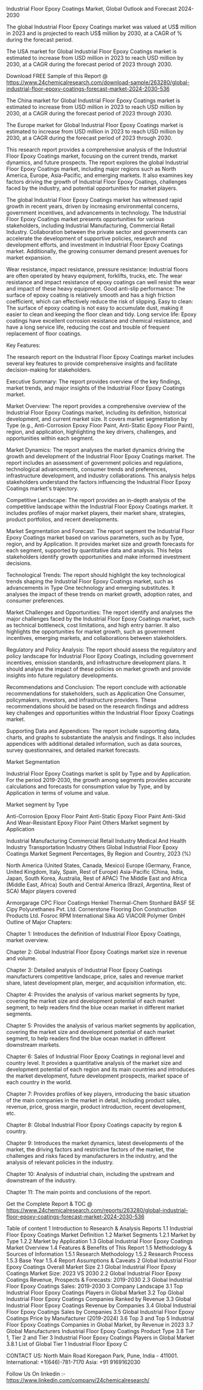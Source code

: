 Industrial Floor Epoxy Coatings Market, Global Outlook and Forecast 2024-2030

The global Industrial Floor Epoxy Coatings market was valued at US$ million in 2023 and is projected to reach US$ million by 2030, at a CAGR of % during the forecast period.

The USA market for Global Industrial Floor Epoxy Coatings  market is estimated to increase from USD million in 2023 to reach USD million by 2030, at a CAGR during the forecast period of 2023 through 2030.

Download FREE Sample of this Report @ https://www.24chemicalresearch.com/download-sample/263280/global-industrial-floor-epoxy-coatings-forecast-market-2024-2030-536

The China market for Global Industrial Floor Epoxy Coatings  market is estimated to increase from USD million in 2023 to reach USD million by 2030, at a CAGR during the forecast period of 2023 through 2030.

The Europe market for Global Industrial Floor Epoxy Coatings  market is estimated to increase from USD million in 2023 to reach USD million by 2030, at a CAGR during the forecast period of 2023 through 2030.

This research report provides a comprehensive analysis of the Industrial Floor Epoxy Coatings market, focusing on the current trends, market dynamics, and future prospects. The report explores the global Industrial Floor Epoxy Coatings market, including major regions such as North America, Europe, Asia-Pacific, and emerging markets. It also examines key factors driving the growth of Industrial Floor Epoxy Coatings, challenges faced by the industry, and potential opportunities for market players.

The global Industrial Floor Epoxy Coatings market has witnessed rapid growth in recent years, driven by increasing environmental concerns, government incentives, and advancements in technology. The Industrial Floor Epoxy Coatings market presents opportunities for various stakeholders, including Industrial Manufacturing, Commercial Retail Industry. Collaboration between the private sector and governments can accelerate the development of supportive policies, research and development efforts, and investment in Industrial Floor Epoxy Coatings market. Additionally, the growing consumer demand present avenues for market expansion.

Wear resistance, impact resistance, pressure resistance: Industrial floors are often operated by heavy equipment, forklifts, trucks, etc. The wear resistance and impact resistance of epoxy coatings can well resist the wear and impact of these heavy equipment. Good anti-slip performance: The surface of epoxy coating is relatively smooth and has a high friction coefficient, which can effectively reduce the risk of slipping. Easy to clean: The surface of epoxy coating is not easy to accumulate dust, making it easier to clean and keeping the floor clean and tidy. Long service life: Epoxy coatings have excellent corrosion resistance and chemical resistance, and have a long service life, reducing the cost and trouble of frequent replacement of floor coatings.

Key Features:

The research report on the Industrial Floor Epoxy Coatings market includes several key features to provide comprehensive insights and facilitate decision-making for stakeholders.

Executive Summary: The report provides overview of the key findings, market trends, and major insights of the Industrial Floor Epoxy Coatings market.

Market Overview: The report provides a comprehensive overview of the Industrial Floor Epoxy Coatings market, including its definition, historical development, and current market size. It covers market segmentation by Type (e.g., Anti-Corrosion Epoxy Floor Paint, Anti-Static Epoxy Floor Paint), region, and application, highlighting the key drivers, challenges, and opportunities within each segment.

Market Dynamics: The report analyses the market dynamics driving the growth and development of the Industrial Floor Epoxy Coatings market. The report includes an assessment of government policies and regulations, technological advancements, consumer trends and preferences, infrastructure development, and industry collaborations. This analysis helps stakeholders understand the factors influencing the Industrial Floor Epoxy Coatings market's trajectory.

Competitive Landscape: The report provides an in-depth analysis of the competitive landscape within the Industrial Floor Epoxy Coatings market. It includes profiles of major market players, their market share, strategies, product portfolios, and recent developments.

Market Segmentation and Forecast: The report segment the Industrial Floor Epoxy Coatings market based on various parameters, such as by Type, region, and by Application. It provides market size and growth forecasts for each segment, supported by quantitative data and analysis. This helps stakeholders identify growth opportunities and make informed investment decisions.

Technological Trends: The report should highlight the key technological trends shaping the Industrial Floor Epoxy Coatings market, such as advancements in Type One technology and emerging substitutes. It analyses the impact of these trends on market growth, adoption rates, and consumer preferences.

Market Challenges and Opportunities: The report identify and analyses the major challenges faced by the Industrial Floor Epoxy Coatings market, such as technical bottleneck, cost limitations, and high entry barrier. It also highlights the opportunities for market growth, such as government incentives, emerging markets, and collaborations between stakeholders.

Regulatory and Policy Analysis: The report should assess the regulatory and policy landscape for Industrial Floor Epoxy Coatings, including government incentives, emission standards, and infrastructure development plans. It should analyse the impact of these policies on market growth and provide insights into future regulatory developments.

Recommendations and Conclusion: The report conclude with actionable recommendations for stakeholders, such as Application One Consumer, policymakers, investors, and infrastructure providers. These recommendations should be based on the research findings and address key challenges and opportunities within the Industrial Floor Epoxy Coatings market.

Supporting Data and Appendices: The report include supporting data, charts, and graphs to substantiate the analysis and findings. It also includes appendices with additional detailed information, such as data sources, survey questionnaires, and detailed market forecasts.

Market Segmentation

Industrial Floor Epoxy Coatings market is split by Type and by Application. For the period 2019-2030, the growth among segments provides accurate calculations and forecasts for consumption value by Type, and by Application in terms of volume and value.

Market segment by Type

Anti-Corrosion Epoxy Floor Paint
Anti-Static Epoxy Floor Paint
Anti-Skid And Wear-Resistant Epoxy Floor Paint
Others
Market segment by Application

Industrial Manufacturing
Commercial Retail Industry
Medical And Health Industry
Transportation Industry
Others
Global Industrial Floor Epoxy Coatings Market Segment Percentages, By Region and Country, 2023 (%)

North America (United States, Canada, Mexico)
Europe (Germany, France, United Kingdom, Italy, Spain, Rest of Europe)
Asia-Pacific (China, India, Japan, South Korea, Australia, Rest of APAC)
The Middle East and Africa (Middle East, Africa)
South and Central America (Brazil, Argentina, Rest of SCA)
Major players covered

Armorgarage
CPC Floor Coatings
Henkel
Thermal-Chem
Stonhard
BASF SE
Cipy Polyurethanes Pvt. Ltd.
Cornerstone Flooring
Don Construction Products Ltd.
Fosroc
RPM International
Sika AG
VIACOR Polymer GmbH
Outline of Major Chapters:

Chapter 1: Introduces the definition of Industrial Floor Epoxy Coatings, market overview.

Chapter 2: Global Industrial Floor Epoxy Coatings market size in revenue and volume.

Chapter 3: Detailed analysis of Industrial Floor Epoxy Coatings manufacturers competitive landscape, price, sales and revenue market share, latest development plan, merger, and acquisition information, etc.

Chapter 4: Provides the analysis of various market segments by type, covering the market size and development potential of each market segment, to help readers find the blue ocean market in different market segments.

Chapter 5: Provides the analysis of various market segments by application, covering the market size and development potential of each market segment, to help readers find the blue ocean market in different downstream markets.

Chapter 6: Sales of Industrial Floor Epoxy Coatings in regional level and country level. It provides a quantitative analysis of the market size and development potential of each region and its main countries and introduces the market development, future development prospects, market space of each country in the world.

Chapter 7: Provides profiles of key players, introducing the basic situation of the main companies in the market in detail, including product sales, revenue, price, gross margin, product introduction, recent development, etc.

Chapter 8: Global Industrial Floor Epoxy Coatings capacity by region & country.

Chapter 9: Introduces the market dynamics, latest developments of the market, the driving factors and restrictive factors of the market, the challenges and risks faced by manufacturers in the industry, and the analysis of relevant policies in the industry.

Chapter 10: Analysis of industrial chain, including the upstream and downstream of the industry.

Chapter 11: The main points and conclusions of the report.

Get the Complete Report & TOC @ https://www.24chemicalresearch.com/reports/263280/global-industrial-floor-epoxy-coatings-forecast-market-2024-2030-536

Table of content
1 Introduction to Research & Analysis Reports
1.1 Industrial Floor Epoxy Coatings Market Definition
1.2 Market Segments
1.2.1 Market by Type
1.2.2 Market by Application
1.3 Global Industrial Floor Epoxy Coatings Market Overview
1.4 Features & Benefits of This Report
1.5 Methodology & Sources of Information
1.5.1 Research Methodology
1.5.2 Research Process
1.5.3 Base Year
1.5.4 Report Assumptions & Caveats
2 Global Industrial Floor Epoxy Coatings Overall Market Size
2.1 Global Industrial Floor Epoxy Coatings Market Size: 2023 VS 2030
2.2 Global Industrial Floor Epoxy Coatings Revenue, Prospects & Forecasts: 2019-2030
2.3 Global Industrial Floor Epoxy Coatings Sales: 2019-2030
3 Company Landscape
3.1 Top Industrial Floor Epoxy Coatings Players in Global Market
3.2 Top Global Industrial Floor Epoxy Coatings Companies Ranked by Revenue
3.3 Global Industrial Floor Epoxy Coatings Revenue by Companies
3.4 Global Industrial Floor Epoxy Coatings Sales by Companies
3.5 Global Industrial Floor Epoxy Coatings Price by Manufacturer (2019-2024)
3.6 Top 3 and Top 5 Industrial Floor Epoxy Coatings Companies in Global Market, by Revenue in 2023
3.7 Global Manufacturers Industrial Floor Epoxy Coatings Product Type
3.8 Tier 1, Tier 2 and Tier 3 Industrial Floor Epoxy Coatings Players in Global Market
3.8.1 List of Global Tier 1 Industrial Floor Epoxy C

CONTACT US:
North Main Road Koregaon Park, Pune, India - 411001.
International: +1(646)-781-7170
Asia: +91 9169162030

Follow Us On linkedin :- https://www.linkedin.com/company/24chemicalresearch/
